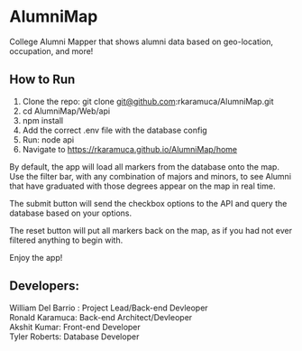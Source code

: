 # AlumniMap
College Alumni Mapper that shows alumni data based on geo-location, occupation, and more!

## How to Run
1. Clone the repo: git clone git@github.com:rkaramuca/AlumniMap.git
2. cd AlumniMap/Web/api
3. npm install
4. Add the correct .env file with the database config 
5. Run: node api
6. Navigate to https://rkaramuca.github.io/AlumniMap/home

By default, the app will load all markers from the database onto the map.
Use the filter bar, with any combination of majors and minors, to see Alumni that have
graduated with those degrees appear on the map in real time.

The submit button will send the checkbox options to the API and query the database
based on your options. 

The reset button will put all markers back on the map, as if you had not ever filtered
anything to begin with.

Enjoy the app!

Developers:
------------------
William Del Barrio : Project Lead/Back-end Devleoper <br>
Ronald Karamuca: Back-end Architect/Devleoper <br>
Akshit Kumar: Front-end Developer <br>
Tyler Roberts: Database Developer
